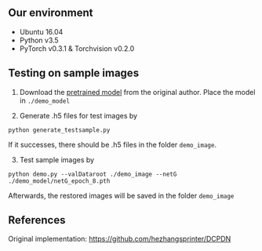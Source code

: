 ## Our environment

- Ubuntu 16.04
- Python v3.5
- PyTorch v0.3.1 & Torchvision v0.2.0

## Testing on sample images
1. Download the [pretrained model](https://github.com/hezhangsprinter/DCPDN#demo-using-pre-trained-model) from the original author. Place the model in `./demo_model`

2. Generate .h5 files for test images by 

`python generate_testsample.py`

If it successes, there should be .h5 files in the folder `demo_image`.

3. Test sample images by

```python demo.py --valDataroot ./demo_image --netG ./demo_model/netG_epoch_8.pth```

Afterwards, the restored images will be saved in the folder `demo_image`

## References
Original implementation: https://github.com/hezhangsprinter/DCPDN
